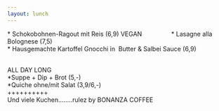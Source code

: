 ```yaml
---
layout: lunch
---
```



\* Schokobohnen-Ragout mit Reis (6,9) VEGAN &nbsp; &nbsp; &nbsp; &nbsp; &nbsp; &nbsp; &nbsp; &nbsp; \* Lasagne alla Bolognese (7,5)
<br>\* Hausgemachte Kartoffel Gnocchi in&nbsp; Butter & Salbei Sauce (6,9)

<br>ALL DAY LONG
<br>\*Suppe + Dip + Brot (5,-)
<br>\*Quiche ohne/mit Salat (3,9/6,-)
<br>++++++++++
<br>Und viele Kuchen........rulez by BONANZA COFFEE